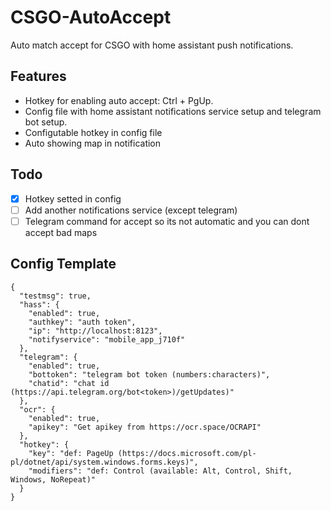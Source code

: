 # CSGO-AutoAccept
Auto match accept for CSGO with home assistant push notifications.

## Features
- Hotkey for enabling auto accept: Ctrl + PgUp.
- Config file with home assistant notifications service setup and telegram bot setup.
- Configutable hotkey in config file
- Auto showing map in notification

## Todo
- [x] Hotkey setted in config
- [ ] Add another notifications service (except telegram)
- [ ] Telegram command for accept so its not automatic and you can dont accept bad maps

## Config Template
```
{
  "testmsg": true,
  "hass": {
    "enabled": true,
    "authkey": "auth token",
    "ip": "http://localhost:8123",
    "notifyservice": "mobile_app_j710f"
  },
  "telegram": {
    "enabled": true,
    "bottoken": "telegram bot token (numbers:characters)",
    "chatid": "chat id (https://api.telegram.org/bot<token>)/getUpdates)"
  },
  "ocr": {
    "enabled": true,
    "apikey": "Get apikey from https://ocr.space/OCRAPI"
  },
  "hotkey": {
    "key": "def: PageUp (https://docs.microsoft.com/pl-pl/dotnet/api/system.windows.forms.keys)",
    "modifiers": "def: Control (available: Alt, Control, Shift, Windows, NoRepeat)"
  }
}
```